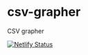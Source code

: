 # csv-grapher

CSV grapher

[![Netlify Status](https://api.netlify.com/api/v1/badges/33e7a2ac-0734-4c73-b8e3-9caf030ad428/deploy-status)](https://app.netlify.com/sites/csv-grapher/deploys)
